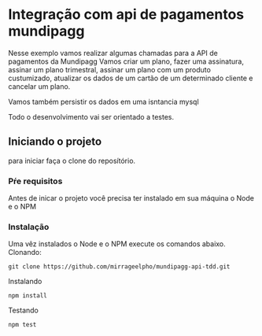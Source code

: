 # Integração com api de pagamentos mundipagg

Nesse exemplo vamos realizar algumas chamadas para a API de pagamentos da Mundipagg
Vamos criar um plano, fazer uma assinatura, assinar um plano trimestral, assinar um plano com um produto custumizado, atualizar os dados de um cartão de um determinado cliente e cancelar um plano.

Vamos também persistir os dados em uma isntancia mysql

Todo o desenvolvimento vai ser orientado a testes.

## Iniciando o projeto

para iniciar faça o clone do reposítório.


### Pŕe requisitos

Antes de inicar o projeto você precisa ter instalado em sua máquina o Node e o NPM

### Instalação

Uma vêz instalados o Node e o NPM execute os comandos abaixo.
Clonando:

```
git clone https://github.com/mirrageelpho/mundipagg-api-tdd.git
```
Instalando
```
npm install
```

Testando
```
npm test
```
